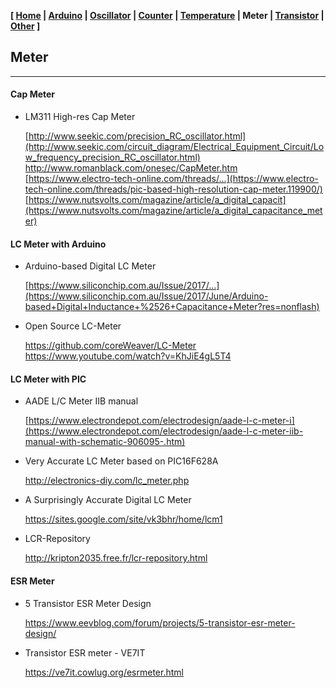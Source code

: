 <link href="style.css" rel="stylesheet"></link>

**[ [Home](00-Home.html) | [Arduino](01-Arduino.html) | [Oscillator](02-Oscillator.html) | [Counter](03-Counter.html) | [Temperature](04-Temperature.html) | Meter | [Transistor](06-Transistor.html) | [Other](07-Other.html) ]**

## Meter

---

#### Cap Meter

* LM311 High-res Cap Meter
    
    [http://www.seekic.com/precision_RC_oscillator.html](http://www.seekic.com/circuit_diagram/Electrical_Equipment_Circuit/Low_frequency_precision_RC_oscillator.html)  
    http://www.romanblack.com/onesec/CapMeter.htm  
    [https://www.electro-tech-online.com/threads/...](https://www.electro-tech-online.com/threads/pic-based-high-resolution-cap-meter.119900/)  
    [https://www.nutsvolts.com/magazine/article/a_digital_capacit](https://www.nutsvolts.com/magazine/article/a_digital_capacitance_meter)  


#### LC Meter with Arduino

* Arduino-based Digital LC Meter
    
    [https://www.siliconchip.com.au/Issue/2017/...](https://www.siliconchip.com.au/Issue/2017/June/Arduino-based+Digital+Inductance+%2526+Capacitance+Meter?res=nonflash)  

* Open Source LC-Meter
    
    https://github.com/coreWeaver/LC-Meter  
    https://www.youtube.com/watch?v=KhJiE4gL5T4  


#### LC Meter with PIC

* AADE L/C Meter IIB manual
    
    [https://www.electrondepot.com/electrodesign/aade-l-c-meter-i](https://www.electrondepot.com/electrodesign/aade-l-c-meter-iib-manual-with-schematic-906095-.htm)  

* Very Accurate LC Meter based on PIC16F628A
    
    http://electronics-diy.com/lc_meter.php  

* A Surprisingly Accurate Digital LC Meter
    
    https://sites.google.com/site/vk3bhr/home/lcm1  

* LCR-Repository
    
    http://kripton2035.free.fr/lcr-repository.html  


#### ESR Meter

* 5 Transistor ESR Meter Design
    
    https://www.eevblog.com/forum/projects/5-transistor-esr-meter-design/  

* Transistor ESR meter - VE7IT
    
    https://ve7it.cowlug.org/esrmeter.html  


